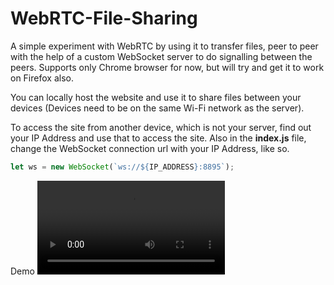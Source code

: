 # WebRTC-File-Sharing

A simple experiment with WebRTC by using it to transfer files, peer to peer with the help of a custom WebSocket server to do signalling between the peers.
Supports only Chrome browser for now, but will try and get it to work on Firefox also.

You can locally host the website and use it to share files between your devices (Devices need to be on the same Wi-Fi network as the server).

To access the site from another device, which is not your server, find out your IP Address and use that to access the site. Also in the __index.js__ file, change the WebSocket connection url with your IP Address, like so.
```javascript
let ws = new WebSocket(`ws://${IP_ADDRESS}:8895`);
```
Demo
![File sharing demo](demo/screen_record.mp4)
